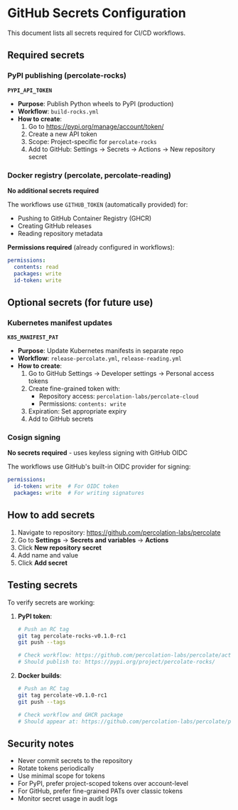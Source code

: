 # GitHub Secrets Configuration

This document lists all secrets required for CI/CD workflows.

## Required secrets

### PyPI publishing (percolate-rocks)

**`PYPI_API_TOKEN`**
- **Purpose**: Publish Python wheels to PyPI (production)
- **Workflow**: `build-rocks.yml`
- **How to create**:
  1. Go to https://pypi.org/manage/account/token/
  2. Create a new API token
  3. Scope: Project-specific for `percolate-rocks`
  4. Add to GitHub: Settings → Secrets → Actions → New repository secret

### Docker registry (percolate, percolate-reading)

**No additional secrets required**

The workflows use `GITHUB_TOKEN` (automatically provided) for:
- Pushing to GitHub Container Registry (GHCR)
- Creating GitHub releases
- Reading repository metadata

**Permissions required** (already configured in workflows):
```yaml
permissions:
  contents: read
  packages: write
  id-token: write
```

## Optional secrets (for future use)

### Kubernetes manifest updates

**`K8S_MANIFEST_PAT`**
- **Purpose**: Update Kubernetes manifests in separate repo
- **Workflow**: `release-percolate.yml`, `release-reading.yml`
- **How to create**:
  1. Go to GitHub Settings → Developer settings → Personal access tokens
  2. Create fine-grained token with:
     - Repository access: `percolation-labs/percolate-cloud`
     - Permissions: `contents: write`
  3. Expiration: Set appropriate expiry
  4. Add to GitHub secrets

### Cosign signing

**No secrets required** - uses keyless signing with GitHub OIDC

The workflows use GitHub's built-in OIDC provider for signing:
```yaml
permissions:
  id-token: write  # For OIDC token
  packages: write  # For writing signatures
```

## How to add secrets

1. Navigate to repository: https://github.com/percolation-labs/percolate
2. Go to **Settings** → **Secrets and variables** → **Actions**
3. Click **New repository secret**
4. Add name and value
5. Click **Add secret**

## Testing secrets

To verify secrets are working:

1. **PyPI token**:
   ```bash
   # Push an RC tag
   git tag percolate-rocks-v0.1.0-rc1
   git push --tags

   # Check workflow: https://github.com/percolation-labs/percolate/actions
   # Should publish to: https://pypi.org/project/percolate-rocks/
   ```

2. **Docker builds**:
   ```bash
   # Push an RC tag
   git tag percolate-v0.1.0-rc1
   git push --tags

   # Check workflow and GHCR package
   # Should appear at: https://github.com/percolation-labs/percolate/pkgs/container/percolate
   ```

## Security notes

- Never commit secrets to the repository
- Rotate tokens periodically
- Use minimal scope for tokens
- For PyPI, prefer project-scoped tokens over account-level
- For GitHub, prefer fine-grained PATs over classic tokens
- Monitor secret usage in audit logs

